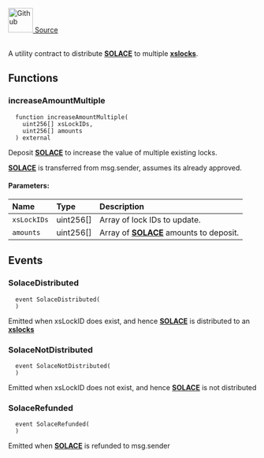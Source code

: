 <a href="https://github.com/solace-fi/solace-core/blob/main/contracts/interfaces/airdrop/IxsLockerExtension.sol"><img src="/img/github.svg" alt="Github" width="50px"/> Source</a><br/><br/>

A utility contract to distribute [**SOLACE**](./../../SOLACE) to multiple [**xslocks**](./../../staking/xsLocker).


## Functions
### increaseAmountMultiple
```solidity
  function increaseAmountMultiple(
    uint256[] xsLockIDs,
    uint256[] amounts
  ) external
```
Deposit [**SOLACE**](./../../SOLACE) to increase the value of multiple existing locks.

[**SOLACE**](./../../SOLACE) is transferred from msg.sender, assumes its already approved.

#### Parameters:
| Name | Type | Description                                                          |
| :--- | :--- | :------------------------------------------------------------------- |
| `xsLockIDs` | uint256[] | Array of lock IDs to update. |
| `amounts` | uint256[] | Array of [**SOLACE**](./../../SOLACE) amounts to deposit. |


## Events
### SolaceDistributed
```solidity
  event SolaceDistributed(
  )
```
Emitted when xsLockID does exist, and hence [**SOLACE**](./../../SOLACE) is distributed to an [**xslocks**](./../../staking/xsLocker)


### SolaceNotDistributed
```solidity
  event SolaceNotDistributed(
  )
```
Emitted when xsLockID does not exist, and hence [**SOLACE**](./../../SOLACE) is not distributed


### SolaceRefunded
```solidity
  event SolaceRefunded(
  )
```
Emitted when [**SOLACE**](./../../SOLACE) is refunded to msg.sender


